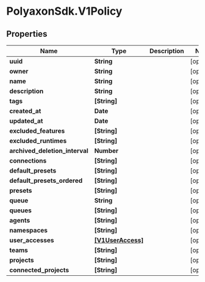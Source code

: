 # PolyaxonSdk.V1Policy

## Properties

Name | Type | Description | Notes
------------ | ------------- | ------------- | -------------
**uuid** | **String** |  | [optional] 
**owner** | **String** |  | [optional] 
**name** | **String** |  | [optional] 
**description** | **String** |  | [optional] 
**tags** | **[String]** |  | [optional] 
**created_at** | **Date** |  | [optional] 
**updated_at** | **Date** |  | [optional] 
**excluded_features** | **[String]** |  | [optional] 
**excluded_runtimes** | **[String]** |  | [optional] 
**archived_deletion_interval** | **Number** |  | [optional] 
**connections** | **[String]** |  | [optional] 
**default_presets** | **[String]** |  | [optional] 
**default_presets_ordered** | **[String]** |  | [optional] 
**presets** | **[String]** |  | [optional] 
**queue** | **String** |  | [optional] 
**queues** | **[String]** |  | [optional] 
**agents** | **[String]** |  | [optional] 
**namespaces** | **[String]** |  | [optional] 
**user_accesses** | [**[V1UserAccess]**](V1UserAccess.md) |  | [optional] 
**teams** | **[String]** |  | [optional] 
**projects** | **[String]** |  | [optional] 
**connected_projects** | **[String]** |  | [optional] 


